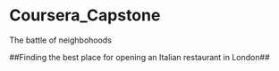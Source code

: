 # Coursera_Capstone
The battle of neighbohoods

##Finding the best place for opening an Italian restaurant in London##

